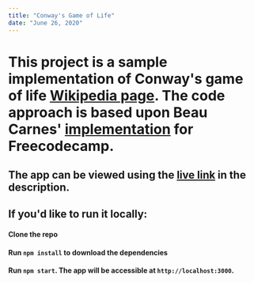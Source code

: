 ```yaml
---
title: "Conway's Game of Life"
date: "June 26, 2020"
---
```


# This project is a sample implementation of Conway's game of life [Wikipedia page](https://en.wikipedia.org/wiki/Conway%27s_Game_of_Life). The code approach is based upon Beau Carnes' [implementation](https://github.com/beaucarnes/fcc-project-tutorials/tree/master/gameoflife) for Freecodecamp.

## The app can be viewed using the [live link](https://game-of-lifezx.netlify.app) in the description.

## If you'd like to run it locally:
#### Clone the repo
#### Run `npm install` to download the dependencies
#### Run `npm start`. The app will be accessible at `http://localhost:3000`.

######
